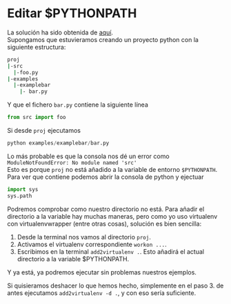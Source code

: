 # Editar $PYTHONPATH

La solución ha sido obtenida de [aquí](https://stackoverflow.com/a/17963979/3616381).  
Supongamos que estuvieramos creando un proyecto python con la siguiente estructura:  

```bash
proj
|-src
  |-foo.py
|-examples
  |-examplebar
    |- bar.py
```

Y que el fichero `bar.py` contiene la siguiente línea

```python
from src import foo
```

Si desde `proj` ejecutamos  

```python
python examples/examplebar/bar.py
```

Lo más probable es que la consola nos dé un error como  
`ModuleNotFoundError: No module named 'src'`  
Esto es porque `proj` no está añadido a la variable de entorno `$PYTHONPATH`. Para ver que contiene podemos abrir la consola de python y ejectuar

```python
import sys
sys.path
```

Podremos comprobar como nuestro directorio no está. Para añadir el directorio a la variable hay muchas maneras, pero como yo uso virtualenv con virtualenvwrapper (entre otras cosas), solución es bien sencilla:

1. Desde la terminal nos vamos al directorio `proj`.
2. Activamos el virtualenv correspondiente `workon ...`.
3. Escribimos en la terminal `add2virtualenv .`. Esto añadirá el actual directorio a la variable $PYTHONPATH.

Y ya está, ya podremos ejecutar sin problemas nuestros ejemplos.  

Si quisieramos deshacer lo que hemos hecho, simplemente en el paso 3. de antes ejecutamos `add2virtualenv -d .`, y con eso sería suficiente.